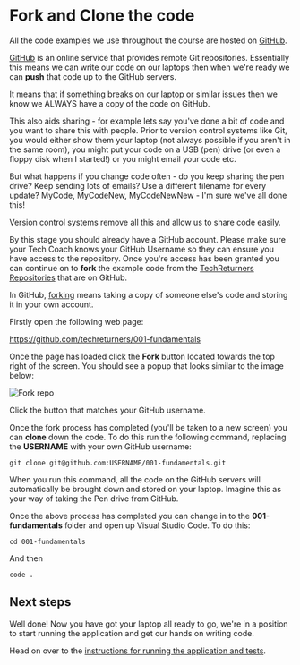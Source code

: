# Fork and Clone the code

All the code examples we use throughout the course are hosted on [GitHub](https://github.com).

[GitHub](https://github.com) is an online service that provides remote Git repositories. Essentially this means we can write our code on our laptops then when we're ready we can **push** that code up to the GitHub servers.

It means that if something breaks on our laptop or similar issues then we know we ALWAYS have a copy of the code on GitHub.

This also aids sharing - for example lets say you've done a bit of code and you want to share this with people. Prior to version control systems like Git, you would either show them your laptop (not always possible if you aren't in the same room), you might put your code on a USB (pen) drive (or even a floppy disk when I started!) or you might email your code etc.

But what happens if you change code often - do you keep sharing the pen drive? Keep sending lots of emails? Use a different filename for every update? MyCode, MyCodeNew, MyCodeNewNew - I'm sure we've all done this!

Version control systems remove all this and allow us to share code easily.

By this stage you should already have a GitHub account. Please make sure your Tech Coach knows your GitHub Username so they can ensure you have access to the repository. Once you're access has been granted you can continue on to **fork**  the example code from the [TechReturners Repositories](https://github.com/techreturners) that are on GitHub. 

In GitHub, [forking](https://help.github.com/articles/fork-a-repo/) means taking a copy of someone else's code and storing it in your own account.

Firstly open the following web page:

https://github.com/techreturners/001-fundamentals

Once the page has loaded click the **Fork** button located towards the top right of the screen. You should see a popup that looks similar to the image below:

![Fork repo](https://storage.googleapis.com/tech-returners-course/001-fundamentals-fork-repo.png)

Click the button that matches your GitHub username.

Once the fork process has completed (you'll be taken to a new screen) you can **clone** down the code. To do this run the following command, replacing the **USERNAME** with your own GitHub username:

```
git clone git@github.com:USERNAME/001-fundamentals.git
```

When you run this command, all the code on the GitHub servers will automatically be brought down and stored on your laptop. Imagine this as your way of taking the Pen drive from GitHub.

Once the above process has completed you can change in to the **001-fundamentals** folder and open up Visual Studio Code. To do this:

```
cd 001-fundamentals
```

And then

```
code .
```

## Next steps

Well done! Now you have got your laptop all ready to go, we're in a position to start running the application and get our hands on writing code.

Head on over to the [instructions for running the application and tests](./RUNNING-APPLICATION.md).
